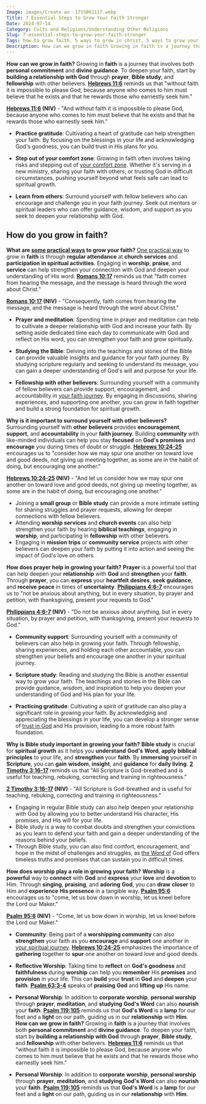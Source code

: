```yaml
---
Image: images/Create an -1715861117.webp
Title: 7 Essential Steps to Grow Your Faith Stronger
Date: 2024-07-14
Category: Cults and Religions/Understanding Other Religions
Slug: 7-essential-steps-to-grow-your-faith-stronger
Tags: how to grow faith, 5 ways to grow in christ, 5 ways to grow your faith, how to grow your faith in god, how do you grow your faith, how to grow my faith, how to grow in your faith, how can we grow in faith, growing in faith, how to grow your faith, how do you grow in faith, how do we grow our faith, cults and religions, understanding other religions
Description: How can we grow in faith Growing in faith is a journey that involves both personal commitment and divine guidance To deepen your faith start by building a relationship with God through prayer Bible study and fellowship with other believers Hebrews 116 reminds us that without faith it is impossible
---
```


**How can we grow in faith?**
Growing in **faith** is a journey that involves both **personal commitment** and **divine guidance**. To deepen your faith, start by **building a relationship with God** through **prayer**, **Bible study**, and **fellowship** with other believers. **[Hebrews 11:6](https://www.bibleref.com/Hebrews/11/Hebrews-11-6.html)** reminds us that "without faith it is impossible to please God, because anyone who comes to him must believe that he exists and that he rewards those who earnestly seek him."

**[Hebrews 11:6](https://www.bibleref.com/Hebrews/11/Hebrews-11-6.html) (NIV)** - "And without faith it is impossible to please God, because anyone who comes to him must believe that he exists and that he rewards those who earnestly seek him."

- **Practice gratitude**: Cultivating a heart of gratitude can help strengthen your faith. By focusing on the blessings in your life and acknowledging God's goodness, you can build trust in His plans for you.

- **Step out of your comfort zone**: Growing in faith often involves taking risks and stepping out of [your comfort zone](/powerful-prayer-for-christian-new-beginnings-find-hope-and-renewal). Whether it's serving in a new ministry, sharing your faith with others, or trusting God in difficult circumstances, pushing yourself beyond what feels safe can lead to spiritual growth.

- **Learn from others**: Surround yourself with fellow believers who can encourage and challenge you in your faith journey. Seek out mentors or spiritual leaders who can offer guidance, wisdom, and support as you seek to deepen your relationship with God.

## How do you grow in faith?

**What are [some practical ways](/modesty-and-dress) to grow your faith?**
[One practical way](/protecting-young-minds) to grow in **faith** is through **regular attendance** at **church services** and **participation in spiritual activities**. Engaging in **worship**, **praise**, and **service** can help strengthen your connection with God and deepen your understanding of His word. **[Romans 10:17](https://www.bibleref.com/Romans/10/Romans-10-17.html)** reminds us that "faith comes from hearing the message, and the message is heard through the word about Christ."

**[Romans 10:17](https://www.bibleref.com/Romans/10/Romans-10-17.html) (NIV)** - "Consequently, faith comes from hearing the message, and the message is heard through the word about Christ."

- **Prayer and meditation**: Spending time in prayer and meditation can help to cultivate a deeper relationship with God and increase your faith. By setting aside dedicated time each day to communicate with God and reflect on His word, you can strengthen your faith and grow spiritually.

- **Studying the Bible**: Delving into the teachings and stories of the Bible can provide valuable insights and guidance for your faith journey. By studying scripture regularly and seeking to understand its message, you can gain a deeper understanding of God's will and purpose for your life.

- **Fellowship with other believers**: Surrounding yourself with a community of fellow believers can provide support, encouragement, and accountability in [your faith journey](/the-ultimate-guide-to-bible-study-booklets-for-adult-christian-education). By engaging in discussions, sharing experiences, and supporting one another, you can grow in faith together and build a strong foundation for spiritual growth.

**Why is it important to surround yourself with other believers?**
Surrounding yourself with **other believers** provides **encouragement**, **support**, and **accountability** in your **faith journey**. Building **community** with like-minded individuals can help you stay **focused** on **God's promises** and **encourage** you during times of doubt or struggle. **[Hebrews 10:24-25](https://www.bibleref.com/Hebrews/10/Hebrews-10-24.html)** encourages us to "consider how we may spur one another on toward love and good deeds, not giving up meeting together, as some are in the habit of doing, but encouraging one another."

**[Hebrews 10:24-25](https://www.bibleref.com/Hebrews/10/Hebrews-10-24.html) (NIV)** - "And let us consider how we may spur one another on toward love and good deeds, not giving up meeting together, as some are in the habit of doing, but encouraging one another."

- Joining a **small group** or **Bible study** can provide a more intimate setting for sharing struggles and prayer requests, allowing for deeper connections with fellow believers.
- Attending **worship services** and **church events** can also help strengthen your faith by hearing **biblical teachings**, engaging in **worship**, and participating in **fellowship** with other believers.
- Engaging in **mission trips** or **community service** projects with other believers can deepen your faith by putting it into action and seeing the impact of God's love on others.

**How does **prayer** help in growing your faith?**
**Prayer** is a powerful tool that can help deepen your **relationship** with **God** and **strengthen** your **faith**. Through **prayer**, you can **express** your **heartfelt** **desires**, **seek** **guidance**, and **receive** **peace** in times of **uncertainty**. **[Philippians 4:6-7](https://www.bibleref.com/Philippians/4/Philippians-4-6.html)** encourages us to "not be anxious about anything, but in every situation, by prayer and petition, with thanksgiving, present your requests to God."

**[Philippians 4:6-7](https://www.bibleref.com/Philippians/4/Philippians-4-6.html) (NIV)** - "Do not be anxious about anything, but in every situation, by prayer and petition, with thanksgiving, present your requests to God."

- **Community support**: Surrounding yourself with a community of believers can also help in growing your faith. Through fellowship, sharing experiences, and holding each other accountable, you can strengthen your beliefs and encourage one another in your spiritual journey.

- **Scripture study**: Reading and studying the Bible is another essential way to grow your faith. The teachings and stories in the Bible can provide guidance, wisdom, and inspiration to help you deepen your understanding of God and His plan for your life.

- **Practicing gratitude**: Cultivating a spirit of gratitude can also play a significant role in growing your faith. By acknowledging and appreciating the blessings in your life, you can develop a stronger sense of [trust in God](/transformative-power-of-christian-prayer-comprehensive-guide) and His provision, leading to a more robust faith foundation.

**Why is **Bible study** important in growing your faith?**
**Bible study** is crucial for **spiritual growth** as it helps you **understand** **God's** **Word**, **apply** **biblical** **principles** to your life, and **strengthen** your **faith**. By **immersing** yourself in **Scripture**, you can **gain** **wisdom**, **insight**, and **guidance** for **daily living**. **[2 Timothy 3:16-17](https://www.bibleref.com/2-Timothy/3/2-Timothy-3-16.html)** reminds us that "All Scripture is God-breathed and is useful for teaching, rebuking, correcting and training in righteousness."

**[2 Timothy 3:16-17](https://www.bibleref.com/2-Timothy/3/2-Timothy-3-16.html) (NIV)** - "All Scripture is God-breathed and is useful for teaching, rebuking, correcting and training in righteousness."

- Engaging in regular Bible study can also help deepen your relationship with God by allowing you to better understand His character, His promises, and His will for your life.
- Bible study is a way to combat doubts and strengthen your convictions as you learn to defend your faith and gain a deeper understanding of the reasons behind your beliefs.
- Through Bible study, you can also find comfort, encouragement, and hope in the midst of challenges and struggles, as [the Word of](/top-50-spiritual-weapons-for-warfare-a-biblical-guide-for-christian-warriors) God offers timeless truths and promises that can sustain you in difficult times.

**How does **worship** play a role in growing your faith?**
**Worship** is a **powerful** way to **connect** with **God** and **express** your **love** and **devotion** to Him. Through **singing**, **praising**, and **adoring** **God**, you can **draw** **closer** to Him and **experience** **His presence** in a tangible way. **[Psalm 95:6](https://www.bibleref.com/Psalm/95/Psalm-95-6.html)** encourages us to "come, let us bow down in worship, let us kneel before the Lord our Maker."

**[Psalm 95:6](https://www.bibleref.com/Psalm/95/Psalm-95-6.html) (NIV)** - "Come, let us bow down in worship, let us kneel before the Lord our Maker."

- **Community**: Being part of a **worshipping community** can also **strengthen** your faith as you **encourage** and **support** one another in [your spiritual journey](/writing-prayers). **[Hebrews 10:24-25](https://www.bibleref.com/Hebrews/10/Hebrews-10-24.html)** emphasizes the importance of **gathering** together to **spur** one another on toward love and good deeds.

- **Reflective Worship**: Taking time to **reflect** on **God's goodness** and **faithfulness** during **worship** can help you **remember** His **promises** and **provision** in your life. This can **build** your **trust** in **God** and **deepen** your **faith**. **[Psalm 63:3-4](https://www.bibleref.com/Psalm/63/Psalm-63-3.html)** speaks of **praising** **God** and **lifting** **up** His name.

- **Personal Worship**: In addition to **corporate** **worship**, **personal worship** through **prayer**, **meditation**, and **studying** **God's Word** can also **nourish** your **faith**. **[Psalm 119:105](https://www.bibleref.com/Psalm/119/Psalm-119-105.html)** reminds us that **God's Word** is a **lamp** for our feet and a **light** on our path, guiding us in our **relationship** with **Him**.
**How can we grow in faith?**
Growing in **faith** is a journey that involves both **personal commitment** and **divine guidance**. To deepen your faith, start by **building a relationship with God** through **prayer**, **Bible study**, and **fellowship** with other believers. **[Hebrews 11:6](https://www.bibleref.com/Hebrews/11/Hebrews-11-6.html)** reminds us that "without faith it is impossible to please God, because anyone who comes to him must believe that he exists and that he rewards those who earnestly seek him."

- **Personal Worship**: In addition to **corporate** **worship**, **personal worship** through **prayer**, **meditation**, and **studying** **God's Word** can also **nourish** your **faith**. **[Psalm 119:105](https://www.bibleref.com/Psalm/119/Psalm-119-105.html)** reminds us that **God's Word** is a **lamp** for our feet and a **light** on our path, guiding us in our **relationship** with **Him**.